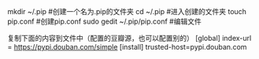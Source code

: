 mkdir ~/.pip  #创建一个名为.pip的文件夹
cd ~/.pip    #进入创建的文件夹
touch pip.conf  #创建pip.conf
sudo gedit ~/.pip/pip.conf   #编辑文件

复制下面的内容到文件中（配置的豆瓣源，也可以配置别的）
 [global]
 index-url = https://pypi.douban.com/simple
 [install]
 trusted-host=pypi.douban.com